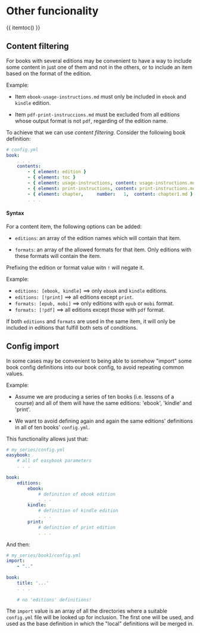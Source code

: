 # Other funcionality

{{ itemtoc() }}

Content filtering
-----------------
 
For books with several editions may be convenient to have a way to include
some content in just one of them and not in the others, or to include
an item based on the format of the edition.
 
Example:

- Item `ebook-usage-instructions.md` must only be included in `ebook` and 
  `kindle` edition.

- Item `pdf-print-instruccions.md` must be excluded from all editions whose
  output format is not `pdf`, regarding of the edition name.
  
To achieve that we can use *content filtering*. Consider the following book
definition:

~~~.yaml 
# config.yml
book:
    . . .
    contents:
        - { element: edition }
        - { element: toc }
        - { element: usage-instructions, content: usage-instructions.md, editions: [ebook, kindle] }
        - { element: print-instructions, content: print-instructions.md, formats: [pdf] }
        - { element: chapter,     number:   1,  content: chapter1.md }
        . . .
~~~ 

#### Syntax

For a content item, the following options can be added:

- `editions`: an array of the edition names which will contain that item.

- `formats`: an array of the allowed formats for that item. Only editions with these formats will
   contain the item.
   
Prefixing the edition or format value witn `!` will negate it. 

Example:

- `editions: [ebook, kindle]` ==> only `ebook` and `kindle` editions.
- `editions: [!print]` ==> all editions except `print`.
- `formats: [epub, mobi]` ==> only editions with `epub` or `mobi` format.
- `formats: [!pdf]` ==> all editions except those with `pdf` format.

If both `editions` and `formats` are used in the same item, it will only be included
in editions that fulfill both sets of conditions.


Config import
-------------

In some cases may be convenient to being able to somehow "import" some book config 
definitions into our book config, to avoid repeating common values.
 
Example:

- Assume we are producing a series of ten books (i.e. lessons of a course) and all of them 
  will have the same editions: 'ebook', 'kindle' and 'print'.

- We want to avoid defining again and again the same editions' definitions in all of
  ten books' `config.yml`. 

This functionality allows just that:

~~~.yaml
# my_series/config.yml
easybook:
    # all of easybook parameters
    . . .        
    
book:
    editions:
        ebook:
            # definition of ebook edition
            . . .
        kindle:
            # definition of kindle edition
            . . .
        print:
            # definition of print edition   
            . . .
~~~

And then:

~~~.yaml
# my_series/book1/config.yml
import:
    - ".."
      
book:
    title: '...'
    . . .
    
    # no 'editions' definitions!
~~~

The `import` value is an array of all the directories where a suitable `config.yml` file will 
be looked up for inclusion. The first one will be used, and used as the base definition
in which the "local" definitions will be merged in. 